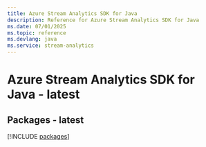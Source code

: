 ```yaml
---
title: Azure Stream Analytics SDK for Java
description: Reference for Azure Stream Analytics SDK for Java
ms.date: 07/01/2025
ms.topic: reference
ms.devlang: java
ms.service: stream-analytics
---
```

# Azure Stream Analytics SDK for Java - latest
## Packages - latest
[!INCLUDE [packages](stream-analytics-index.md)]